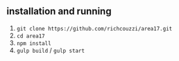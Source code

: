 ## installation and running

1. `git clone https://github.com/richcouzzi/area17.git`
2. `cd area17`
3. `npm install`
4. `gulp build` / `gulp start`
